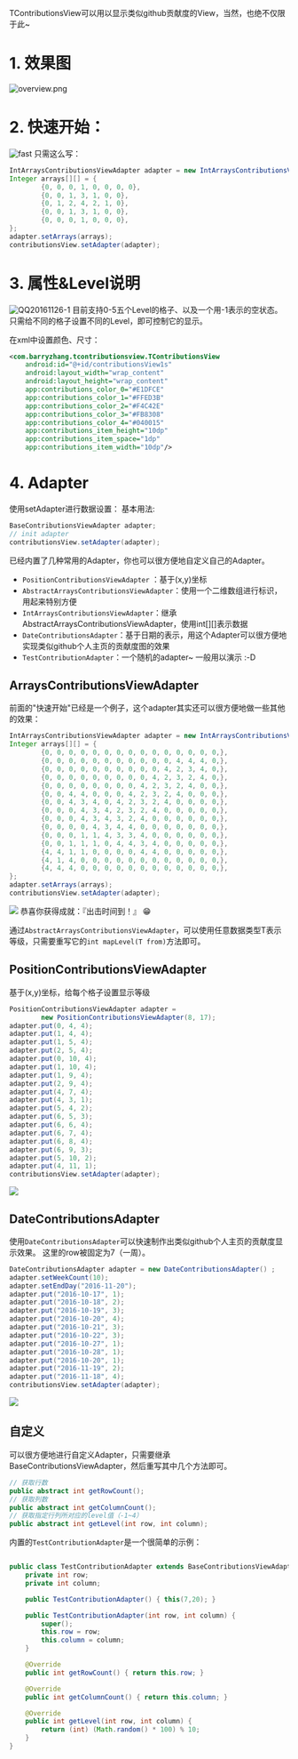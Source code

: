 
TContributionsView可以用以显示类似github贡献度的View，当然，也绝不仅限于此~

# 1. 效果图
![overview.png](images/overview.png)

# 2. 快速开始：
![fast](images/14801274783930.jpg)
只需这么写：
```java
IntArraysContributionsViewAdapter adapter = new IntArraysContributionsViewAdapter();
Integer arrays[][] = {
        {0, 0, 0, 1, 0, 0, 0, 0},
        {0, 0, 1, 3, 1, 0, 0},
        {0, 1, 2, 4, 2, 1, 0},
        {0, 0, 1, 3, 1, 0, 0},
        {0, 0, 0, 1, 0, 0, 0},
};
adapter.setArrays(arrays);
contributionsView.setAdapter(adapter);
```

# 3. 属性&Level说明
![QQ20161126-1](images/QQ20161126-1.png)
目前支持0-5五个Level的格子、以及一个用-1表示的空状态。 
只需给不同的格子设置不同的Level，即可控制它的显示。

在xml中设置颜色、尺寸：
```xml
<com.barryzhang.tcontributionsview.TContributionsView
    android:id="@+id/contributionsView1s"
    android:layout_width="wrap_content"
    android:layout_height="wrap_content"
    app:contributions_color_0="#E1DFCE"
    app:contributions_color_1="#FFED3B"
    app:contributions_color_2="#F4C42E"
    app:contributions_color_3="#FB8308"
    app:contributions_color_4="#040015"
    app:contributions_item_height="10dp"
    app:contributions_item_space="1dp"
    app:contributions_item_width="10dp"/>
```
# 4. Adapter
使用setAdapter进行数据设置：
基本用法:
```java
BaseContributionsViewAdapter adapter;
// init adapter 
contributionsView.setAdapter(adapter);
```
已经内置了几种常用的Adapter，你也可以很方便地自定义自己的Adapter。 

* `PositionContributionsViewAdapter` ：基于(x,y)坐标
* `AbstractArraysContributionsViewAdapter`：使用一个二维数组进行标识，用起来特别方便
* `IntArraysContributionsViewAdapter`：继承AbstractArraysContributionsViewAdapter，使用int[][]表示数据
* `DateContributionsAdapter`：基于日期的表示，用这个Adapter可以很方便地实现类似github个人主页的贡献度图的效果
* `TestContributionAdapter`：一个随机的adapter~ 一般用以演示 :-D


## ArraysContributionsViewAdapter
前面的"快速开始"已经是一个例子，这个adapter其实还可以很方便地做一些其他的效果：
```java
IntArraysContributionsViewAdapter adapter = new IntArraysContributionsViewAdapter();
Integer arrays[][] = {
        {0, 0, 0, 0, 0, 0, 0, 0, 0, 0, 0, 0, 0, 0, 0,},
        {0, 0, 0, 0, 0, 0, 0, 0, 0, 0, 0, 4, 4, 4, 0,},
        {0, 0, 0, 0, 0, 0, 0, 0, 0, 0, 4, 2, 3, 4, 0,},
        {0, 0, 0, 0, 0, 0, 0, 0, 0, 4, 2, 3, 2, 4, 0,},
        {0, 0, 0, 0, 0, 0, 0, 0, 4, 2, 3, 2, 4, 0, 0,},
        {0, 0, 4, 4, 0, 0, 0, 4, 2, 3, 2, 4, 0, 0, 0,},
        {0, 0, 4, 3, 4, 0, 4, 2, 3, 2, 4, 0, 0, 0, 0,},
        {0, 0, 0, 4, 3, 4, 2, 3, 2, 4, 0, 0, 0, 0, 0,},
        {0, 0, 0, 4, 3, 4, 3, 2, 4, 0, 0, 0, 0, 0, 0,},
        {0, 0, 0, 0, 4, 3, 4, 4, 0, 0, 0, 0, 0, 0, 0,},
        {0, 0, 0, 1, 1, 4, 3, 3, 4, 0, 0, 0, 0, 0, 0,},
        {0, 0, 1, 1, 1, 0, 4, 4, 3, 4, 0, 0, 0, 0, 0,},
        {4, 4, 1, 1, 0, 0, 0, 0, 4, 4, 0, 0, 0, 0, 0,},
        {4, 1, 4, 0, 0, 0, 0, 0, 0, 0, 0, 0, 0, 0, 0,},
        {4, 4, 4, 0, 0, 0, 0, 0, 0, 0, 0, 0, 0, 0, 0,},
};
adapter.setArrays(arrays);
contributionsView.setAdapter(adapter);
```

![](images/14802568958601.jpg)
恭喜你获得成就：『出击时间到！』 😁

通过`AbstractArraysContributionsViewAdapter`，可以使用任意数据类型T表示等级，只需要重写它的`int mapLevel(T from)`方法即可。

## PositionContributionsViewAdapter
基于(x,y)坐标，给每个格子设置显示等级
```java
PositionContributionsViewAdapter adapter =
        new PositionContributionsViewAdapter(8, 17);
adapter.put(0, 4, 4);
adapter.put(1, 4, 4);
adapter.put(1, 5, 4);
adapter.put(2, 5, 4);
adapter.put(0, 10, 4);
adapter.put(1, 10, 4);
adapter.put(1, 9, 4);
adapter.put(2, 9, 4);
adapter.put(4, 7, 4);
adapter.put(4, 3, 1);
adapter.put(5, 4, 2);
adapter.put(6, 5, 3);
adapter.put(6, 6, 4);
adapter.put(6, 7, 4);
adapter.put(6, 8, 4);
adapter.put(6, 9, 3);
adapter.put(5, 10, 2);
adapter.put(4, 11, 1);
contributionsView.setAdapter(adapter);
```
![](images/14801287752777.jpg)


## DateContributionsAdapter
使用`DateContributionsAdapter`可以快速制作出类似github个人主页的贡献度显示效果。
这里的row被固定为7（一周）。
```java
DateContributionsAdapter adapter = new DateContributionsAdapter() ;
adapter.setWeekCount(10);
adapter.setEndDay("2016-11-20");
adapter.put("2016-10-17", 1);
adapter.put("2016-10-18", 2);
adapter.put("2016-10-19", 3);
adapter.put("2016-10-20", 4);
adapter.put("2016-10-21", 3);
adapter.put("2016-10-22", 3);
adapter.put("2016-10-27", 1);
adapter.put("2016-10-28", 1);
adapter.put("2016-10-20", 1);
adapter.put("2016-11-19", 2);
adapter.put("2016-11-18", 4);
contributionsView.setAdapter(adapter);
```
![](images/14801292366055.jpg)

## 自定义

可以很方便地进行自定义Adapter，只需要继承BaseContributionsViewAdapter，然后重写其中几个方法即可。
```java
// 获取行数
public abstract int getRowCount();
// 获取列数
public abstract int getColumnCount();
// 获取指定行列所对应的level值（-1~4）
public abstract int getLevel(int row, int column);
```

内置的`TestContributionAdapter`是一个很简单的示例：
```java

public class TestContributionAdapter extends BaseContributionsViewAdapter {
    private int row;
    private int column;

    public TestContributionAdapter() { this(7,20); }

    public TestContributionAdapter(int row, int column) {
        super();
        this.row = row;
        this.column = column;
    }

    @Override
    public int getRowCount() { return this.row; }

    @Override
    public int getColumnCount() { return this.column; }

    @Override
    public int getLevel(int row, int column) {
        return (int) (Math.random() * 100) % 10;
    }
}
```
 


